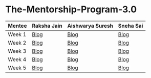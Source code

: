 # The-Mentorship-Program-3.0



| Mentee  | Raksha Jain | Aishwarya Suresh | Sneha Sai |
| ------------- | ------------- | ------------- | ------------- |
| Week 1  | [Blog](https://raksha-jain.medium.com/women-who-code-mentorship-program-3-0-week-1-b613e4d0e101)  | [Blog](https://aishwarya-suresh.medium.com/women-who-code-mentorship-program-3-0-week-1-4f90e78801bf)  | [Blog](https://snehasai01.medium.com/wwcd-mentorship-program-week-one-d1ac15fe4740)  |
| Week 2  | [Blog](https://raksha-jain.medium.com/women-who-code-mentorship-program-3-0-week-2-5c339a8c398a) | [Blog](https://aishwarya-suresh.medium.com/women-who-code-mentorship-program-week-2-2b2c3f6beb2d) | [Blog](https://snehasai01.medium.com/wwcd-mentorship-program-3-0-week-2-b92ad28e066) |
| Week 3  | [Blog](https://raksha-jain.medium.com/women-who-code-mentorship-program-3-0-week-3-76c5fc08f12c) | [Blog](https://aishwarya-suresh.medium.com/women-who-code-mentorship-program-3-0-week-3-758c6f83b20d?source=your_stories_page-------------------------------------) | [Blog](https://snehasai01.medium.com/wwcd-mentorship-program-week-3-3b5ab18834ea) |
| Week 4  | [Blog]() | [Blog]() | [Blog](https://snehasai01.medium.com/wwcd-mentorship-program-week-4-5aa986a0c20f) |
| Week 5  | [Blog]() | [Blog]() | [Blog]() |

